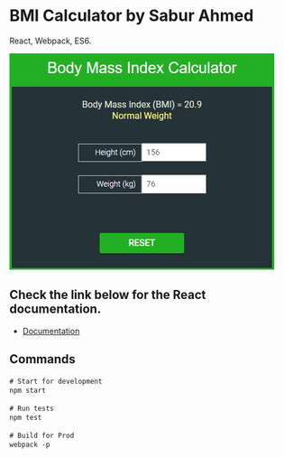 # BMI Calculator by Sabur Ahmed

React, Webpack, ES6.

![Screenshot](https://github.com/saburahmed/BMI-Calculator-ReactJS/blob/master/docs/calc.png)

## Check the link below for the React documentation.

- [Documentation](https://facebook.github.io/react/docs/getting-started.html)

## Commands

```
# Start for development
npm start

# Run tests
npm test

# Build for Prod
webpack -p
```
